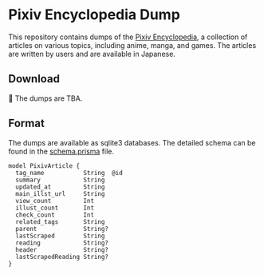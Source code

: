 # Pixiv Encyclopedia Dump

This repository contains dumps of the
[Pixiv Encyclopedia](https://dic.pixiv.net/), a collection of articles on
various topics, including anime, manga, and games. The articles are written by
users and are available in Japanese.

## Download

:construction: The dumps are TBA.

<!-- The dumps are available in the
[releases](https://github.com/MarvNC/pixiv-dump/releases) section. -->

## Format

The dumps are available as sqlite3 databases. The detailed schema can be found
in the [schema.prisma](./prisma/schema.prisma) file.

```prisma
model PixivArticle {
  tag_name           String  @id
  summary            String
  updated_at         String
  main_illst_url     String
  view_count         Int
  illust_count       Int
  check_count        Int
  related_tags       String
  parent             String?
  lastScraped        String
  reading            String?
  header             String?
  lastScrapedReading String?
}
```
